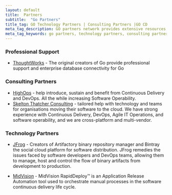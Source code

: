```yaml
---
layout: default
title:  Partners
subtitle:  "Go Partners"
title_tag: GO Technology Partners | Consulting Partners |GO CD
meta_tag_description: GO partners network provides extensive resources, training and professional support to differentiate your business and increase profitability with our Software delivery automation solution
meta_tag_keywords: go partners, technology partners, consulting partners, professional support, continuous delivery, go
---
```


### Professional Support

- <a href="http://www.thoughtworks.com/products/go-continuous-delivery/">ThoughtWorks</a> - The original creators of Go provide professional support and enterprise database connectivity for Go

### Consulting Partners

- <a href="http://highops.com/continuous-delivery/">HighOps</a> - help introduce, sustain and benefit from Continuous Delivery and DevOps. All the while increasing Software Operability.
- <a href="http://skeltonthatcher.com/">Skelton Thatcher Consulting</a> - tailored help with technology and teams for organisations moving their software to the cloud. We have strong experience with Continuous Delivery, DevOps, Agile IT Operations, and software operability, and we are cross-platform and multi-vendor.

### Technology Partners

- <a href="http://www.jfrog.com/">JFrog</a> - Creators of Artifactory binary repository manager and Bintray the social cloud platform for software distribution. JFrog remedies the issues faced by software developers and DevOps teams, allowing them to manage, host and control the flow of binary artifacts from development to production.

- <a href="http://www.midvision.com/">MidVision</a> - MidVision RapidDeploy™ is an Application Release Automation tool used to orchestrate manual processes in the software continuous delivery life cycle. 
